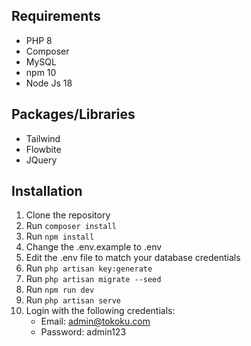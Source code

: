 ## Requirements
- PHP 8
- Composer
- MySQL
- npm 10
- Node Js 18

## Packages/Libraries
- Tailwind
- Flowbite
- JQuery

## Installation
1. Clone the repository
2. Run `composer install`
3. Run `npm install`
4. Change the .env.example to .env
5. Edit the .env file to match your database credentials
6. Run `php artisan key:generate`
7. Run `php artisan migrate --seed`
8. Run `npm run dev`
9. Run `php artisan serve`
10. Login with the following credentials:
    - Email: admin@tokoku.com
    - Password: admin123
